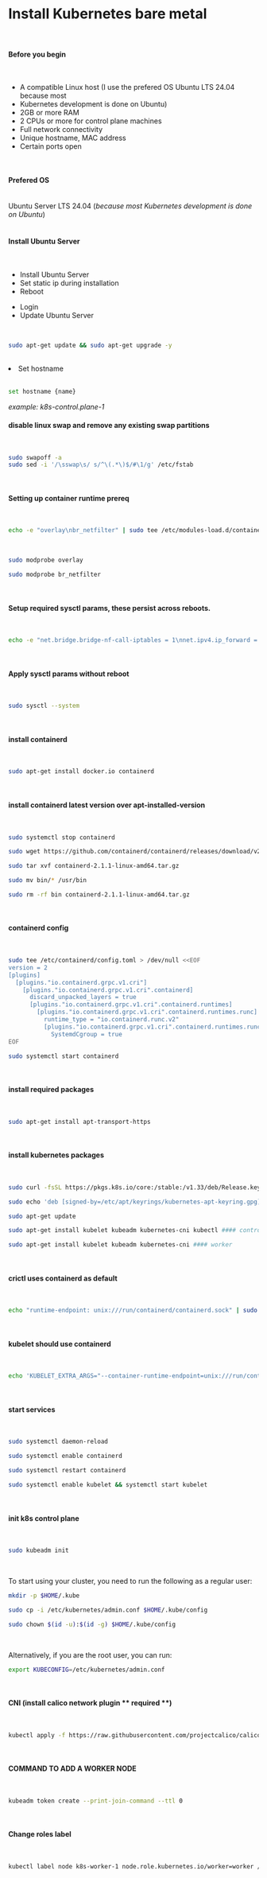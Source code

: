 # Install Kubernetes bare metal
<br>

#### Before you begin
<br>
<ul>
  <li>A compatible Linux host (I use the prefered OS Ubuntu LTS 24.04 because most</li>
  <li>Kubernetes development is done on Ubuntu)</li>
  <li>2GB or more RAM</li>
  <li>2 CPUs or more for control plane machines</li>
  <li>Full network connectivity</li>
  <li>Unique hostname, MAC address</li>
  <li>Certain ports open</li>
</ul>
<br>

#### Prefered OS 
<br>
Ubuntu Server LTS 24.04 (<i>because most Kubernetes development is done on Ubuntu</i>)
<br>
<br>

#### Install Ubuntu Server
<br>
<ul>
  <li>Install Ubuntu Server</li>
  <li>Set static ip during installation</li>
  <li>Reboot</li>
</ul>
<ul>
<li>Login</li>
<li>Update Ubuntu Server</li>
</ul>
<br>

```sh
sudo apt-get update && sudo apt-get upgrade -y 
```
<br>

<li>Set hostname</li>
<br>

```sh
set hostname {name}
```
<i>example: k8s-control.plane-1</i>
<br>

#### disable linux swap and remove any existing swap partitions
<br>

```sh
sudo swapoff -a
sudo sed -i '/\sswap\s/ s/^\(.*\)$/#\1/g' /etc/fstab
```
<br>

#### Setting up container runtime prereq
<br>

```sh
echo -e "overlay\nbr_netfilter" | sudo tee /etc/modules-load.d/containerd.conf > /dev/null
```
<br>

```sh
sudo modprobe overlay
```
```sh
sudo modprobe br_netfilter
```
<br>

#### Setup required sysctl params, these persist across reboots.
<br>

```sh
echo -e "net.bridge.bridge-nf-call-iptables = 1\nnet.ipv4.ip_forward = 1\nnet.bridge.bridge-nf-call-ip6tables = 1" | sudo tee /etc/sysctl.d/99-kubernetes-cri.conf > /dev/null
```
<br>

#### Apply sysctl params without reboot
<br>

```sh
sudo sysctl --system
```
<br>

#### install containerd
<br>

```sh
sudo apt-get install docker.io containerd
```
<br>

#### install containerd latest version over apt-installed-version
<br>

```sh
sudo systemctl stop containerd
```
```sh
sudo wget https://github.com/containerd/containerd/releases/download/v2.1.1/containerd-2.1.1-linux-amd64.tar.gz
```
```sh
sudo tar xvf containerd-2.1.1-linux-amd64.tar.gz
```
```sh
sudo mv bin/* /usr/bin
```
```sh
sudo rm -rf bin containerd-2.1.1-linux-amd64.tar.gz
```
<br>

#### containerd config
<br>

```sh
sudo tee /etc/containerd/config.toml > /dev/null <<EOF
version = 2
[plugins]
  [plugins."io.containerd.grpc.v1.cri"]
    [plugins."io.containerd.grpc.v1.cri".containerd]
      discard_unpacked_layers = true
      [plugins."io.containerd.grpc.v1.cri".containerd.runtimes]
        [plugins."io.containerd.grpc.v1.cri".containerd.runtimes.runc]
          runtime_type = "io.containerd.runc.v2"
          [plugins."io.containerd.grpc.v1.cri".containerd.runtimes.runc.options]
            SystemdCgroup = true
EOF
```

```sh
sudo systemctl start containerd
```
<br>

#### install required packages
<br>

```sh
sudo apt-get install apt-transport-https
```
<br>

#### install kubernetes packages
<br>

```sh
sudo curl -fsSL https://pkgs.k8s.io/core:/stable:/v1.33/deb/Release.key | sudo gpg --dearmor -o /etc/apt/keyrings/kubernetes-apt-keyring.gpg
```
```sh
sudo echo 'deb [signed-by=/etc/apt/keyrings/kubernetes-apt-keyring.gpg] https://pkgs.k8s.io/core:/stable:/v1.33/deb/ /' | sudo tee /etc/apt/sources.list.d/kubernetes.list
```
```sh
sudo apt-get update
```
```sh
sudo apt-get install kubelet kubeadm kubernetes-cni kubectl #### control plane
```
```sh
sudo apt-get install kubelet kubeadm kubernetes-cni #### worker
```
<br>

#### crictl uses containerd as default
<br>

```sh
echo "runtime-endpoint: unix:///run/containerd/containerd.sock" | sudo tee /etc/crictl.yaml
```
<br>

#### kubelet should use containerd
<br>

```sh
echo 'KUBELET_EXTRA_ARGS="--container-runtime-endpoint=unix:///run/containerd/containerd.sock"' | sudo tee /etc/default/kubelet > /dev/null
```
<br>

#### start services
<br>

```sh
sudo systemctl daemon-reload
```
```sh
sudo systemctl enable containerd
```
```sh
sudo systemctl restart containerd
```
```sh
sudo systemctl enable kubelet && systemctl start kubelet
```
<br>

#### init k8s control plane
<br>

```sh
sudo kubeadm init 
```
<br>

To start using your cluster, you need to run the following as a regular user:
<br>
```sh
mkdir -p $HOME/.kube
```
```sh
sudo cp -i /etc/kubernetes/admin.conf $HOME/.kube/config
```
```sh
sudo chown $(id -u):$(id -g) $HOME/.kube/config
```
<br>

Alternatively, if you are the root user, you can run:
<br>
```sh
export KUBECONFIG=/etc/kubernetes/admin.conf
```
<br>

#### CNI (install calico network plugin ** required **)
<br>

```sh
kubectl apply -f https://raw.githubusercontent.com/projectcalico/calico/v3.27.2/manifests/calico.yaml
```
<br>

#### COMMAND TO ADD A WORKER NODE
<br>

```sh
kubeadm token create --print-join-command --ttl 0
```
<br>

#### Change roles label
<br>

```sh
kubectl label node k8s-worker-1 node.role.kubernetes.io/worker=worker / for some reason the "roles" doesn't change after this command.
```